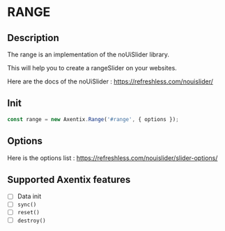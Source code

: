 # RANGE

## Description

The range is an implementation of the noUiSlider library.

This will help you to create a rangeSlider on your websites.

Here are the docs of the noUiSlider :
https://refreshless.com/nouislider/

## Init

```js
const range = new Axentix.Range('#range', { options });
```

## Options 

Here is the options list :
https://refreshless.com/nouislider/slider-options/

## Supported Axentix features

  - [ ] Data init
  - [ ] `sync()`
  - [ ] `reset()`
  - [ ] `destroy()`

